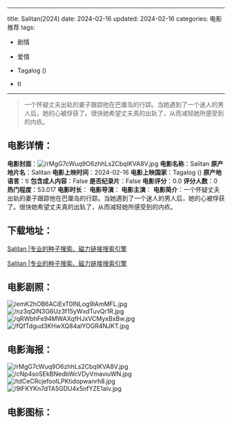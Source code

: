 
---
title: Salitan(2024)
date: 2024-02-16
updated: 2024-02-16
categories: 电影推荐
tags:
- 剧情
- 爱情

- Tagalog ()
- tl
---


> 一个怀疑丈夫出轨的妻子跟踪他在巴厘岛的行踪。当她遇到了一个迷人的男人后，她的心被俘获了。很快她希望丈夫真的出轨了，从而减轻她所感受到的内疚。

## **电影详情**：

**电影封面**：<img src="https://image.tmdb.org/t/p/w200/rMgG7cWuq9O6zhhLs2CbqIKVA8V.jpg" alt="/rMgG7cWuq9O6zhhLs2CbqIKVA8V.jpg" title="/rMgG7cWuq9O6zhhLs2CbqIKVA8V.jpg">
**电影名称**：Salitan
**原产地片名**：Salitan
**电影上映时间**：2024-02-16
**电影上映国家**：Tagalog ()
**原产地语言**：tl
**包含成人内容**：False
**是否纪录片**：False
**电影评分**：0.0
**评分人数**：0
**热门程度**：53.017
**电影时长**：
**电影导演**：
**电影主演**：
**电影简介**：一个怀疑丈夫出轨的妻子跟踪他在巴厘岛的行踪。当她遇到了一个迷人的男人后，她的心被俘获了。很快她希望丈夫真的出轨了，从而减轻她所感受到的内疚。

## **下载地址**：
[Salitan |专业的种子搜索、磁力链接搜索引擎](https://movie.amd794.com:2083/?search=Salitan&ordering=&mode=match_phrase&page_size=10&page=1)

[Salitan |专业的种子搜索、磁力链接搜索引擎](https://movie.amd794.com:2083/?search=Salitan&ordering=&mode=match_phrase&page_size=10&page=1)
 

## **电影剧照**：
<img src="https://image.tmdb.org/t/p/original/emK2hOB6ACiExT0lNLog9lAmMFL.jpg" alt="/emK2hOB6ACiExT0lNLog9lAmMFL.jpg" title="/emK2hOB6ACiExT0lNLog9lAmMFL.jpg"><img src="https://image.tmdb.org/t/p/original/nz3qQIN3G6Uz3f15yWxdTuvQr1R.jpg" alt="/nz3qQIN3G6Uz3f15yWxdTuvQr1R.jpg" title="/nz3qQIN3G6Uz3f15yWxdTuvQr1R.jpg"><img src="https://image.tmdb.org/t/p/original/qRWbhFe94MWAXqfHJxVCMyxBxBw.jpg" alt="/qRWbhFe94MWAXqfHJxVCMyxBxBw.jpg" title="/qRWbhFe94MWAXqfHJxVCMyxBxBw.jpg"><img src="https://image.tmdb.org/t/p/original/fQfTdgud3KHwXQ84alYOGR4NJKT.jpg" alt="/fQfTdgud3KHwXQ84alYOGR4NJKT.jpg" title="/fQfTdgud3KHwXQ84alYOGR4NJKT.jpg">

## **电影海报**：
<img src="https://image.tmdb.org/t/p/original/rMgG7cWuq9O6zhhLs2CbqIKVA8V.jpg" alt="/rMgG7cWuq9O6zhhLs2CbqIKVA8V.jpg" title="/rMgG7cWuq9O6zhhLs2CbqIKVA8V.jpg"><img src="https://image.tmdb.org/t/p/original/cNp4soSEkBNedbWcVDyVmaviuWN.jpg" alt="/cNp4soSEkBNedbWcVDyVmaviuWN.jpg" title="/cNp4soSEkBNedbWcVDyVmaviuWN.jpg"><img src="https://image.tmdb.org/t/p/original/tdCeCRcjefooILPKtidopwanrh8.jpg" alt="/tdCeCRcjefooILPKtidopwanrh8.jpg" title="/tdCeCRcjefooILPKtidopwanrh8.jpg"><img src="https://image.tmdb.org/t/p/original/9lFKYKn7dTA5GDU4x5nfYZE1alv.jpg" alt="/9lFKYKn7dTA5GDU4x5nfYZE1alv.jpg" title="/9lFKYKn7dTA5GDU4x5nfYZE1alv.jpg">

## **电影图标**：

